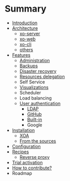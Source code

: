 # Summary

* [Introduction](README.md)
* [Architecture](architecture.md)
   * [xo-server](xo-server.md)
   * [xo-web](xo-web.md)
   * [xo-cli](xo-cli.md)
   * [others](others.md)
* [Features](features.md)
   * [Administration](administration.md)
   * [Backups](backups.md)
   * [Disaster recovery](disaster_recovery.md)
   * [Resources delegation](resources_delegation.md)
   * Self Service
   * [Visualizations](visualizations.md)
   * Scheduler
   * Load balancing
   * [User authentication](external_authentication.md)
       * [LDAP](ldap.md)
       * [GitHub](github.md)
       * [Built-in](built-in.md)
       * Google
* [Installation](installation.md)
   * [XOA](xoa.md)
   * [From the sources](from_the_sources.md)
* [Configuration](configuration.md)
* [Recipes](recipes.md)
   * [Reverse proxy](reverse_proxy.md)
* [Trial activation](trial_activation.md)
* [How to contribute?](how_to_contribute.md)
* Roadmap

